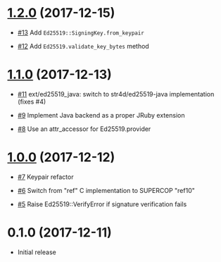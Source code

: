 # [1.2.0] (2017-12-15)

[1.2.0]: https://github.com/cryptosphere/x25519/compare/v1.1.0...v1.2.0

* [#13](https://github.com/cryptosphere/ed25519/pull/13)
  Add `Ed25519::SigningKey.from_keypair`

* [#12](https://github.com/cryptosphere/ed25519/pull/12)
  Add `Ed25519.validate_key_bytes` method

# [1.1.0] (2017-12-13)

[1.1.0]: https://github.com/cryptosphere/x25519/compare/v1.0.0...v1.1.0

* [#11](https://github.com/cryptosphere/ed25519/pull/11)
  ext/ed25519_java: switch to str4d/ed25519-java implementation (fixes #4)

* [#9](https://github.com/cryptosphere/ed25519/pull/9)
  Implement Java backend as a proper JRuby extension

* [#8](https://github.com/cryptosphere/ed25519/pull/8)
  Use an attr_accessor for Ed25519.provider

# [1.0.0] (2017-12-12)

[1.0.0]: https://github.com/cryptosphere/x25519/compare/v0.1.0...v1.0.0

* [#7](https://github.com/cryptosphere/ed25519/pull/7)
  Keypair refactor

* [#6](https://github.com/cryptosphere/ed25519/pull/6)
  Switch from "ref" C implementation to SUPERCOP "ref10"

* [#5](https://github.com/cryptosphere/ed25519/pull/5)
  Raise Ed25519::VerifyError if signature verification fails

# 0.1.0 (2017-12-11)

* Initial release
